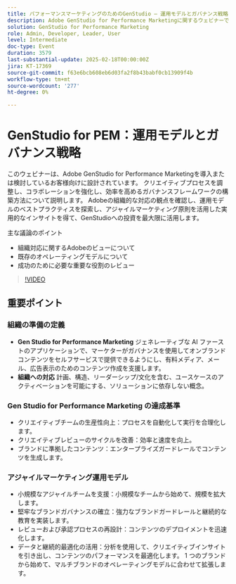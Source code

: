 ```yaml
---
title: パフォーマンスマーケティングのためのGenStudio – 運用モデルとガバナンス戦略
description: Adobe GenStudio for Performance Marketingに関するウェビナーでは、クリエイティブプロセス、コラボレーション、効率を高めるガバナンスフレームワークの構築を取り上げ、同時に組織の準備状況、運用モデルのベストプラクティス、アジャイルマーケティングの原則に関するインサイトを提供して、投資を最大化します。
solution: GenStudio for Performance Marketing
role: Admin, Developer, Leader, User
level: Intermediate
doc-type: Event
duration: 3579
last-substantial-update: 2025-02-18T00:00:00Z
jira: KT-17369
source-git-commit: f63e6bcb608eb6d03fa2f8b43babf0cb13909f4b
workflow-type: tm+mt
source-wordcount: '277'
ht-degree: 0%

---
```



# GenStudio for PEM：運用モデルとガバナンス戦略

このウェビナーは、Adobe GenStudio for Performance Marketingを導入または検討しているお客様向けに設計されています。 クリエイティブプロセスを調整し、コラボレーションを強化し、効率を高めるガバナンスフレームワークの構築方法について説明します。 Adobeの組織的な対応の観点を確認し、運用モデルのベストプラクティスを探索し、アジャイルマーケティング原則を活用した実用的なインサイトを得て、GenStudioへの投資を最大限に活用します。

主な議論のポイント

* 組織対応に関するAdobeのビューについて
* 既存のオペレーティングモデルについて
* 成功のために必要な重要な役割のレビュー

>[!VIDEO](https://video.tv.adobe.com/v/3444446/?learn=on&enablevpops)

## 重要ポイント

### 組織の準備の定義

* **Gen Studio for Performance Marketing** ジェネレーティブな AI ファーストのアプリケーションで、マーケターがガバナンスを使用してオンブランドコンテンツをセルフサービスで提供できるようにし、有料メディア、メール、広告表示のためのコンテンツ作成を支援します。
* **組織への対応** 計画、構造、リーダーシップ/文化を含む、ユースケースのアクティベーションを可能にする、ソリューションに依存しない概念。

### Gen Studio for Performance Marketing の達成基準

* クリエイティブチームの生産性向上：プロセスを自動化して実行を合理化します。
* クリエイティブレビューのサイクルを改善：効率と速度を向上。
* ブランドに準拠したコンテンツ：エンタープライズガードレールでコンテンツを生成します。

### アジャイルマーケティング運用モデル

* 小規模なアジャイルチームを支援：小規模なチームから始めて、規模を拡大します。
* 堅牢なブランドガバナンスの確立：強力なブランドガードレールと継続的な教育を実装します。
* レビューおよび承認プロセスの再設計：コンテンツのデプロイメントを迅速化します。
* データと継続的最適化の活用：分析を使用して、クリエイティブインサイトを引き出し、コンテンツのパフォーマンスを最適化します。 1 つのブランドから始めて、マルチブランドのオペレーティングモデルに合わせて拡張します。